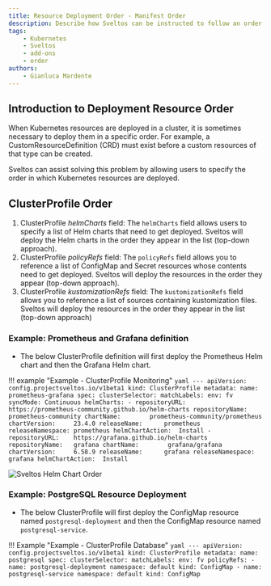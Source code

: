 ```yaml
---
title: Resource Deployment Order - Manifest Order
description: Describe how Sveltos can be instructed to follow an order when deploying resources
tags:
    - Kubernetes
    - Sveltos
    - add-ons
    - order
authors:
    - Gianluca Mardente
---
```


## Introduction to Deployment Resource Order

When Kubernetes resources are deployed in a cluster, it is sometimes necessary to deploy them in a specific order. For example, a CustomResourceDefinition (CRD) 
must exist before a custom resources of that type can be created.

Sveltos can assist solving this problem by allowing users to specify the order in which Kubernetes resources are deployed.

## ClusterProfile Order

1. ClusterProfile _helmCharts_ field: The `helmCharts` field allows users to specify a list of Helm charts that need to get deployed. Sveltos will deploy the Helm charts in the order they appear in the list (top-down approach).
2. ClusterProfile _policyRefs_ field: The `policyRefs` field allows you to reference a list of ConfigMap and Secret resources whose contents need to get deployed. Sveltos will deploy the resources in the order they appear (top-down approach).
3. ClusterProfile _kustomizationRefs_ field: The `kustomizationRefs` field allows you to reference a list of sources containing kustomization files. Sveltos will deploy the resources in the order they appear in the list (top-down approach)

### Example: Prometheus and Grafana definition

- The below ClusterProfile definition will first deploy the Prometheus Helm chart and then the Grafana Helm chart.

!!! example "Example - ClusterProfile Monitoring"
    ```yaml
    ---
    apiVersion: config.projectsveltos.io/v1beta1
    kind: ClusterProfile
    metadata:
      name: prometheus-grafana
    spec:
      clusterSelector:
        matchLabels:
          env: fv
      syncMode: Continuous
      helmCharts:
      - repositoryURL:    https://prometheus-community.github.io/helm-charts
        repositoryName:   prometheus-community
        chartName:        prometheus-community/prometheus
        chartVersion:     23.4.0
        releaseName:      prometheus
        releaseNamespace: prometheus
        helmChartAction:  Install
      - repositoryURL:    https://grafana.github.io/helm-charts
        repositoryName:   grafana
        chartName:        grafana/grafana
        chartVersion:     6.58.9
        releaseName:      grafana
        releaseNamespace: grafana
        helmChartAction:  Install
    ```

![Sveltos Helm Chart Order](../assets/helm_chart_order.gif)

### Example: PostgreSQL Resource Deployment

- The below ClusterProfile will first deploy the ConfigMap resource named `postgresql-deployment` and then the ConfigMap resource named `postgresql-service`.

!!! Example "Example - ClusterProfile Database"
    ```yaml
    ---
    apiVersion: config.projectsveltos.io/v1beta1
    kind: ClusterProfile
    metadata:
      name: postgresql
    spec:
      clusterSelector:
        matchLabels:
          env: fv
      policyRefs:
      - name: postgresql-deployment
        namespace: default
        kind: ConfigMap
      - name: postgresql-service
        namespace: default
        kind: ConfigMap
    ```

